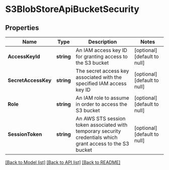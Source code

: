 # S3BlobStoreApiBucketSecurity

## Properties
Name | Type | Description | Notes
------------ | ------------- | ------------- | -------------
**AccessKeyId** | **string** | An IAM access key ID for granting access to the S3 bucket | [optional] [default to null]
**SecretAccessKey** | **string** | The secret access key associated with the specified IAM access key ID | [optional] [default to null]
**Role** | **string** | An IAM role to assume in order to access the S3 bucket | [optional] [default to null]
**SessionToken** | **string** | An AWS STS session token associated with temporary security credentials which grant access to the S3 bucket | [optional] [default to null]

[[Back to Model list]](../README.md#documentation-for-models) [[Back to API list]](../README.md#documentation-for-api-endpoints) [[Back to README]](../README.md)


